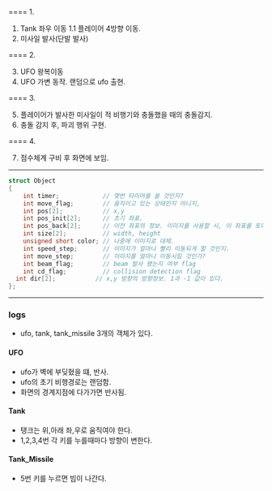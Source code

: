 ==== 1.

1. Tank 좌우 이동
1.1 플레이어 4방향 이동.
2. 미사일 발사(단발 발사)

==== 2.

3. UFO 왕복이동      
4. UFO 가변 동작. 랜덤으로 ufo 출현.

==== 3.

5. 플레이어가 발사한 미사일이 적 비행기와 충돌했을 때의 충돌감지.
6. 충돌 감지 후, 파괴 행위 구현.

==== 4.

7. 점수체계 구비 후 화면에 보임.

---------------------------------------------------------------
```cpp
struct Object
{
	int timer;     	 	  // 몇번 타이머를 쓸 것인지?
	int move_flag;   	  // 움직이고 있는 상태인지 아니지,
	int pos[2]; 		  // x,y
	int pos_init[2];  	  // 초기 좌표.
	int pos_back[2];      // 이전 좌표의 정보. 이미지를 사용할 시, 이 좌표를 토대로 이전의 이미지를 지워야함.
	int size[2];	      // width, height
	unsigned short color; // 나중에 이미지로 대체.
	int speed_step;	 	  // 이미지가 얼마나 빨리 이동되게 할 것인지.
	int move_step;		  // 이미지를 얼마나 이동시킬 것인가?
	int beam_flag;		  // beam 발사 됐는지 여부 flag
	int cd_flag;		  // collision detection flag
  int dir[2];           // x,y 방향의 방향정보. 1과 -1 값이 있다.
};
```


-------------------------------------------
### logs
- ufo, tank, tank_missile 3개의 객체가 있다.

#### UFO
- ufo가 벽에 부딪혔을 떄, 반사.
- ufo의 초기 비행경로는 랜덤함.
- 화면의 경계지점에 다가가면 반사됨.

#### Tank
- 탱크는 위,아래 좌,우로 움직여야 한다.
- 1,2,3,4번 각 키를 누를때마다 방향이 변한다.

#### Tank_Missile
- 5번 키를 누르면 빔이 나간다.
